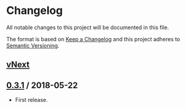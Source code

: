 # Changelog
All notable changes to this project will be documented in this file.

The format is based on [Keep a Changelog](http://keepachangelog.com/en/1.0.0/)
and this project adheres to [Semantic Versioning](http://semver.org/spec/v2.0.0.html).

## [vNext]

## [0.3.1] / 2018-05-22
- First release.

[vNext]: https://github.com/arodus/nuke-tools-nswag/compare/0.3.1...HEAD
[0.3.1]: https://github.com/arodus/nuke-tools-nswag/tree/0.3.1
